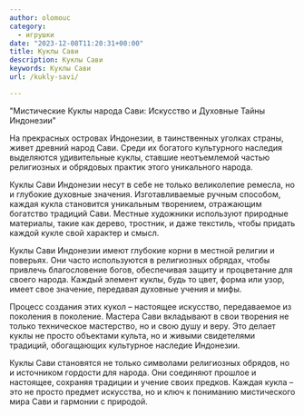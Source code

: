 ```yaml
---
author: olomouc
category:
  - игрушки
date: "2023-12-08T11:20:31+00:00"
title: Куклы Сави
description: Куклы Сави
keywords: Куклы Сави
url: /kukly-savi/

---
```

"Мистические Куклы народа Сави: Искусство и Духовные Тайны Индонезии"

На прекрасных островах Индонезии, в таинственных уголках страны, живет древний народ Сави. Среди их богатого культурного наследия выделяются удивительные куклы, ставшие неотъемлемой частью религиозных и обрядовых практик этого уникального народа.

Куклы Сави Индонезии несут в себе не только великолепие ремесла, но и глубокие духовные значения. Изготавливаемые ручным способом, каждая кукла становится уникальным творением, отражающим богатство традиций Сави. Местные художники используют природные материалы, такие как дерево, тростник, и даже текстиль, чтобы придать каждой кукле свой характер и смысл.

Куклы Сави Индонезии имеют глубокие корни в местной религии и поверьях. Они часто используются в религиозных обрядах, чтобы привлечь благословение богов, обеспечивая защиту и процветание для своего народа. Каждый элемент куклы, будь то цвет, форма или узор, имеет свое значение, передавая духовные учения и мифы.

Процесс создания этих кукол – настоящее искусство, передаваемое из поколения в поколение. Мастера Сави вкладывают в свои творения не только техническое мастерство, но и свою душу и веру. Это делает куклы не просто объектами культа, но и живыми свидетелями традиций, обогащающих культурное наследие Индонезии.

Куклы Сави становятся не только символами религиозных обрядов, но и источником гордости для народа. Они соединяют прошлое и настоящее, сохраняя традиции и учение своих предков. Каждая кукла – это не просто предмет искусства, но и ключ к пониманию мистического мира Сави и гармонии с природой.
